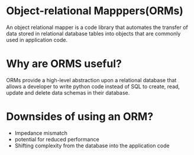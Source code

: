 # Object-relational Mapppers(ORMs)
An object relational mapper is a code library that automates the transfer of data stored in relational database tables into objects that are commonly used in application code.

# Why are ORMS useful?
ORMs provide a high-level abstraction upon a relational database that allows a developer to write python code instead of SQL to create, read, update and delete data schemas in their database.

# Downsides of using an ORM?
- Impedance mismatch
- potential for reduced performance
- Shifting complexity from the database into the application code
